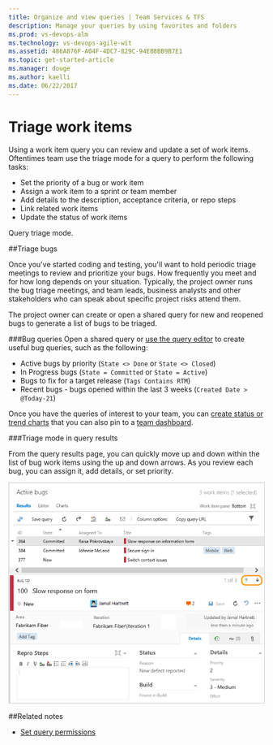 ```yaml
---
title: Organize and view queries | Team Services & TFS
description: Manage your queries by using favorites and folders 
ms.prod: vs-devops-alm
ms.technology: vs-devops-agile-wit
ms.assetid: 486A876F-A04F-4DC7-829C-94E88BB9B7E1 
ms.topic: get-started-article 
ms.manager: douge
ms.author: kaelli
ms.date: 06/22/2017  
---
```



# Triage work items  

<!---
<b>Team Services | TFS 2017 | TFS 2015 | TFS 2013</b> 
--> 

Using a work item query you can review and update a set of work items. Oftentimes team use the triage mode for a query to perform the following tasks: 
- Set the priority of a bug or work item
- Assign a work item to a sprint or team member 
- Add details to the description, acceptance criteria, or repo steps 
- Link related work items 
- Update the status of work items 




Query triage mode. 

<a id="triage"> </a>
##Triage bugs  
 
Once you've started coding and testing, you'll want to hold periodic triage meetings to review and prioritize your bugs. How frequently you meet and for how long depends on your situation. Typically, the project owner runs the bug triage meetings, and team leads, business analysts and other stakeholders who can speak about specific project risks attend them.  

The project owner can create or open a shared query for new and reopened bugs to generate a list of bugs to be triaged.  

###Bug queries
Open a shared query or [use the query editor](using-queries.md) to create useful bug queries, such as the following:
- Active bugs by priority (```State <> Done``` or ```State <> Closed```)
- In Progress bugs (```State = Committed``` or ```State = Active```)
- Bugs to fix for a target release (```Tags Contains RTM```)
- Recent bugs - bugs opened within the last 3 weeks (```Created Date > @Today-21```) 

Once you have the queries of interest to your team, you can [create status or trend charts](../../Report/charts.md) that you can also pin to a [team dashboard](../../report/dashboards.md).  

###Triage mode in query results

From the query results page, you can quickly move up and down within the list of bug work items using the up and down arrows. As you review each bug, you can assign it, add details, or set priority. 

<img src="../backlogs/_img/scrum-active-bug-triage-mode-co.png" alt="Triage query results" style="border: 1px solid #CCCCCC;" />


##Related notes 

- [Set query permissions](set-query-permissions.md) 

